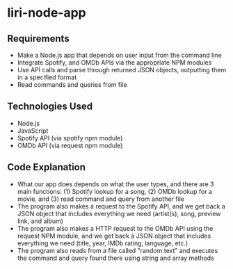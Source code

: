 # liri-node-app

## Requirements
- Make a Node.js app that depends on user input from the command line
- Integrate Spotify, and OMDb APIs via the appropriate NPM modules
- Use API calls and parse through returned JSON objects, outputting them in a specified format
- Read commands and queries from file

## Technologies Used
- Node.js
- JavaScript
- Spotify API (via spotify npm module)
- OMDb API (via request npm module)

## Code Explanation
- What our app does depends on what the user types, and there are 3 main functions: (1) Spotify lookup for a song, (2) OMDb lookup for a movie, and (3) read command and query from another file
- The program also makes a request to the Spotify API, and we get back a JSON object that includes everything we need (artist(s), song, preview link, and album)
- The program also makes a HTTP request to the OMDb API using the request NPM module, and we get back a JSON object that includes everything we need (title, year, IMDb rating, language, etc.)
- The program also reads from a file called "random.text" and executes the command and query found there using string and array methods
